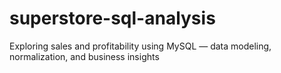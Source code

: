 # superstore-sql-analysis
Exploring sales and profitability using MySQL — data modeling, normalization, and business insights

